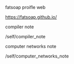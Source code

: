 fatsoap proifle web

https://fatsoap.github.io/

compiler note

/self/compiler_note

computer networks note

/self/computer_networks_note

